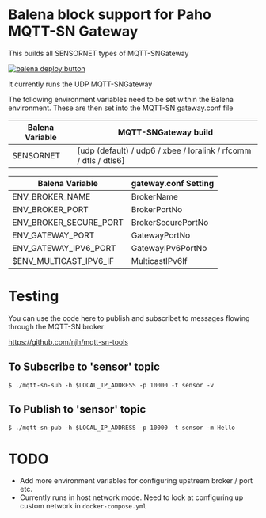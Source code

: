 
# Balena block support for Paho MQTT-SN Gateway

This builds all SENSORNET types of MQTT-SNGateway 

[![balena deploy button](https://www.balena.io/deploy.svg)](https://dashboard.balena-cloud.com/deploy)

It currently runs the UDP MQTT-SNGateway

The following environment variables need to be set within the Balena environment. These are then set into the MQTT-SN gateway.conf file

| Balena Variable | MQTT-SNGateway build |
| --------------- | ------- |
| SENSORNET       |  [udp (default) / udp6 / xbee / loralink / rfcomm / dtls / dtls6] |

| Balena Variable | gateway.conf Setting |
| --------------- | ------- |
| ENV_BROKER_NAME | BrokerName |
| ENV_BROKER_PORT | BrokerPortNo |
| ENV_BROKER_SECURE_PORT | BrokerSecurePortNo |
| ENV_GATEWAY_PORT | GatewayPortNo |
| ENV_GATEWAY_IPV6_PORT | GatewayIPv6PortNo |
| $ENV_MULTICAST_IPV6_IF | MulticastIPv6If |
# Testing

You can use the code here to publish and subscribet to messages flowing through the MQTT-SN broker

https://github.com/njh/mqtt-sn-tools

## To Subscribe to 'sensor' topic

```
$ ./mqtt-sn-sub -h $LOCAL_IP_ADDRESS -p 10000 -t sensor -v
```

## To Publish to 'sensor' topic

```
$ ./mqtt-sn-pub -h $LOCAL_IP_ADDRESS -p 10000 -t sensor -m Hello
```

# TODO

- Add more environment variables for configuring upstream broker / port etc.
- Currently runs in host network mode. Need to look at configuring up custom network in `docker-compose.yml`
